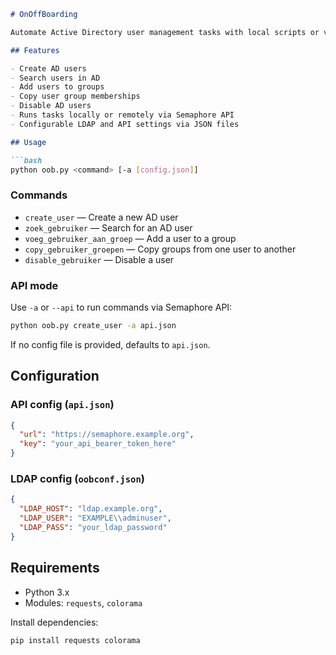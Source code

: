 ````markdown
# OnOffBoarding

Automate Active Directory user management tasks with local scripts or via Semaphore API integration.

## Features

- Create AD users  
- Search users in AD  
- Add users to groups  
- Copy user group memberships  
- Disable AD users  
- Runs tasks locally or remotely via Semaphore API  
- Configurable LDAP and API settings via JSON files

## Usage

```bash
python oob.py <command> [-a [config.json]]
````

### Commands

* `create_user` — Create a new AD user
* `zoek_gebruiker` — Search for an AD user
* `voeg_gebruiker_aan_groep` — Add a user to a group
* `copy_gebruiker_groepen` — Copy groups from one user to another
* `disable_gebruiker` — Disable a user

### API mode

Use `-a` or `--api` to run commands via Semaphore API:

```bash
python oob.py create_user -a api.json
```

If no config file is provided, defaults to `api.json`.

## Configuration

### API config (`api.json`)

```json
{
  "url": "https://semaphore.example.org",
  "key": "your_api_bearer_token_here"
}
```

### LDAP config (`oobconf.json`)

```json
{
  "LDAP_HOST": "ldap.example.org",
  "LDAP_USER": "EXAMPLE\\adminuser",
  "LDAP_PASS": "your_ldap_password"
}
```

## Requirements

* Python 3.x
* Modules: `requests`, `colorama`

Install dependencies:

```bash
pip install requests colorama
```
